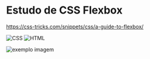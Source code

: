 # Estudo de CSS Flexbox

https://css-tricks.com/snippets/css/a-guide-to-flexbox/

![CSS](https://img.shields.io/badge/CSS-239120?&style=for-the-badge&logo=css3&logoColor=white)
![HTML](	https://img.shields.io/badge/HTML-239120?style=for-the-badge&logo=html5&logoColor=white)


<img src="https://www.chiefofdesign.com.br/wp-content/uploads/2017/11/flexbox-css.png" alt="exemplo imagem">
